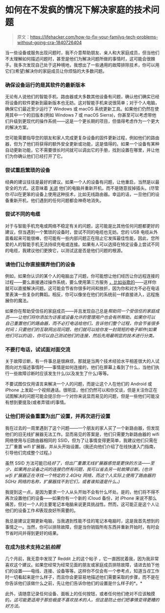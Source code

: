 # 如何在不发疯的情况下解决家庭的技术问题

> 原文：<https://lifehacker.com/how-to-fix-your-familys-tech-problems-without-going-cra-1840726404>

当一些设备或服务出现问题时，我不介意帮助朋友、亲人和大家庭成员，但当他们不太理解如何描述问题时，甚至是他们为解决问题所做的事情时，这可能会很棘手。我多次发现自己处于这种境地，我想出了一些通用的故障排除技术，你可以用它们(希望)解决你的家庭成员让你烦恼的大多数问题。



### 确保设备运行的是其软件的最新版本

无论有人说他们的智能手机、路由器或大多数其他设备有问题，确认他们确实已经将设备的软件更新到最新版本也无妨。这对智能手机来说很简单；对于个人电脑，确保它们最近至少运行了 Windows 或 macOS 系统更新工具。如果他们仍然在使用其中一个的旧版本(例如 Windows 7 或 macOS Sierra)，你甚至可以考虑带他们升级到更现代的操作系统——这是一个更长期的项目，但值得考虑作为一个更大的解决方案。

您可能需要指导您的朋友和家人完成更复杂设备的固件更新过程，例如他们的路由器，但为了他们将获得的额外安全更新或功能，这是值得的。如果一个设备有某种自动更新功能，它不需要很长时间就可以调出它的手册，找到设置在哪里，并让他们为你确认他们已经打开了它。

### 尝试重启繁琐的设备

经典的建议往往是最好的建议。如果一个人的设备有问题，让他重启，当然是以最安全的方式。这意味着 [关闭](https://lifehacker.com/shutting-down-windows-10-doesnt-actually-shut-down-wind-1825532376) 他们的电脑并重新开机，而不是随意拔掉插头。(尽管你*可以*在更笨的设备上使用这种技术，比如无线路由器。幸运的话，一旦他们的设备重新开机，他们遇到的任何问题都会神奇地消失。

### 尝试不同的电缆

对于与智能手机充电或网络不稳定有关的问题，这可能是比其他任何问题都更好的建议，但当遇到一个繁琐的设备时，尝试不同的电缆也无妨。您的 USB 电缆从外面看起来可能很棒，但可能有一些内部问题正在阻止它发挥最佳性能，因此，您所爱的人的智能手机无法持续充电或连接。如果有人可以选择在特定设备上尝试不同的电缆，我建议他们更换它，以测试这是否是他们问题的根源。

### 请他们让你直接摆弄他们的设备

例如，如果你认识的某个人的电脑出了问题，你可能想让他们经历让你远程连接的过程——要么直接通过操作系统，要么使用第三方服务 [，比如谷歌的](https://remotedesktop.google.com/)——这样你就可以直接解决问题。这可能会节省你很多时间和挫折，因为你和对方不必在电话里表演一些复杂的舞蹈。相反，你可以像坐在他们的系统前一样直接进入，远程施展你的魔法。

如果你在帮助受信任的家庭成员——并且发现自己总是*帮助同一个受信任的家庭成员——让他们将你添加为访客或设备允许的管理用户也会有所帮助。如果你可以自己重置他们的路由器，而不必打电话给他们，告诉他们整个过程，你会节省很多时间；只要他们的互联网出现问题，他们就可以给你发一封简短的电子邮件(如果他们可以的话)，你可以自己测试他们的连接，然后先用最明显的技术进行分类。*

### 不要打电话，试试面对面交流

关于故障诊断，有一件事总是很麻烦，那就是当两个技术经验水平相差很大的人试图向对方描述事情时——事情是如何连接的，他们在屏幕上看到了什么，当他们执行一些故障诊断时应该发生什么(以及发生了什么)等等。

不要试图仅仅用语言来解决一个人的问题，而是让这个人在他们的 Android 或 iPhone 上发起一个视频通话。很明显，他们仍然可以和你交谈，但是关注你正在试图解决的问题可能会提示你一个对你来说显而易见的问题，但是一些他们可能没有想到要提及(或者弄错)的事情。

### 让他们将设备重置为出厂设置，并再次进行设置

我在过去的一周里遇到了这个问题——一个朋友的家人买了一个新路由器，但发现他们的旧无线扩展器无法工作。显而易见的答案是，他们只需要为新路由器的 wifi 网络使用与旧路由器相同的 SSID，但为了让事情变得更简单，我建议他们只需在工厂重置 wifi 扩展器，并从头开始设置。(我还向他们介绍了在线快速入门指南，引导他们完成整个过程。)

虽然 SSID 方法可能已经*好了，但出厂重置无线扩展器感觉是更快的方法——至少，如果两台设备之间的连接仍然有问题，我可以省去另一轮故障诊断。(也许 wifi 扩展器正在寻找一个特定的 2.4GHz 网络，而这个人实际上使用了路由器的 5GHz 网络的名称，扩展器找不到它们，或者谁知道是什么。)*

我提到这一点，是因为要求一个人从头开始不会有什么坏处。是的，他们将不得不再次设置他们的设备——如果你有一个新的 iCloud 备份，对 iPhone 来说不那么痛苦，但对一个人的主要笔记本电脑来说更具挑战性。然而，这可能正是这个人让他们的设备工作*和*表现良好所需要的。

我总是建议定期更新电脑，当我遇到性能不佳的笔记本电脑时，这是我首先想到的事情之一。当然，你可以排除故障，但是当你销毁所有东西并重新开始时，有时会节省时间并得到更好的结果。

### 在成为技术支持之前*拍照*

几个月前，我无意中发现了 Reddit 上的这个帖子 ，它一直困扰着我，因为我非常喜欢这个建议。如果您经常为经常见面的朋友或家庭成员排除故障，请进去拍下他们的设置——电线、连接、设备等等。这样你不仅会有一个参考点，知道当*在*工作时一切看起来是什么样子，而且你会更容易地描述他们需要采取的步骤，而不是在你告诉他们该做什么之前，先让他们告诉你他们的设置是什么样子的*。*

此外，请随意记录任何设备、面板上的任何按钮，或者任何他们绝对不应该触摸的[](https://www.reddit.com/r/LifeProTips/comments/7yaqal/lpt_if_youre_the_go_to_tech_support_for/duew5m8/)*。这可能更适用于那些极度不喜欢技术的人，但这是防止他们把事情变得更糟的好方法。*